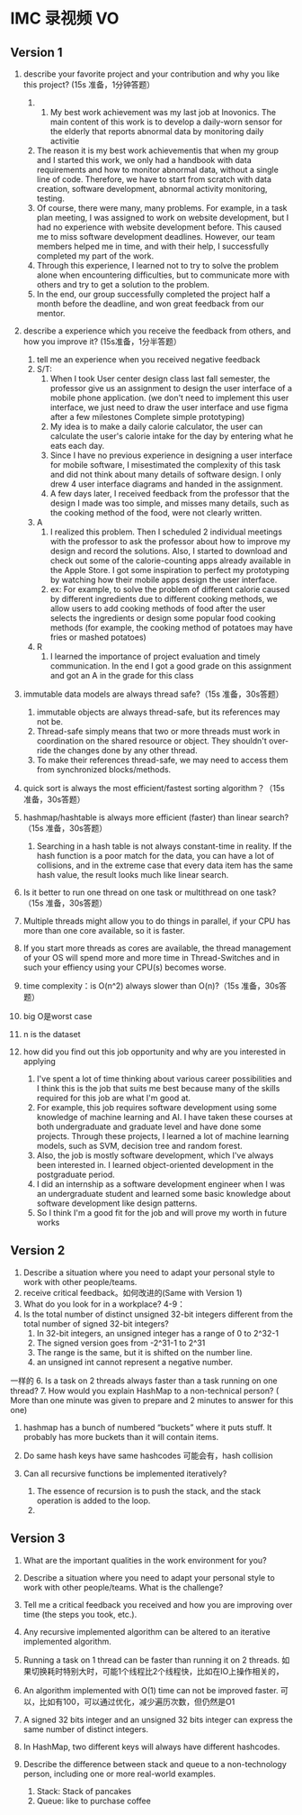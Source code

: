 # IMC 录视频 VO

## Version 1
1. describe your favorite project and your contribution and why you like this project? (15s 准备，1分钟答题）
   1. 1. My best work achievement was my last job at Inovonics. The main content of this work is to develop a daily-worn sensor for the elderly that reports abnormal data by monitoring daily activitie
   2. The reason it is my best work achievementis that when my group and I started this work, we only had a handbook with data requirements and how to monitor abnormal data, without a single line of code. Therefore, we have to start from scratch with data creation, software development, abnormal activity monitoring, testing.
   3. Of course, there were many, many problems. For example, in a task plan meeting, I was assigned to work on website development, but I had no experience with website development before. This caused me to miss software development deadlines. However, our team members helped me in time, and with their help, I successfully completed my part of the work.
   4. Through this experience, I learned not to try to solve the problem alone when encountering difficulties, but to communicate more with others and try to get a solution to the problem.
   5. In the end, our group successfully completed the project half a month before the deadline, and won great feedback from our mentor.
   
2. describe a experience which you receive the feedback from others, and how you improve it? (15s准备，1分半答题）
   1. tell me an experience when you received negative feedback
   2. S/T:
      1. When I took User center design class last fall semester, the professor give us an assignment to design the user interface of a mobile phone application. (we don't need to implement this user interface, we just need to draw the user interface and use figma after a few milestones Complete simple prototyping)
      2. My idea is to make a daily calorie calculator, the user can calculate the user's calorie intake for the day by entering what he eats each day.
      3. Since I have no previous experience in designing a user interface for mobile software, I misestimated the complexity of this task and did not think about many details of software design. I only drew 4 user interface diagrams and handed in the assignment.
      4. A few days later, I received feedback from the professor that the design I made was too simple, and misses many details, such as the cooking method of the food, were not clearly written.
   3. A
      1. I realized this problem. Then I scheduled 2 individual meetings with the professor to ask the professor about how to improve my design and record the solutions. Also, I started to download and check out some of the calorie-counting apps already available in the Apple Store. I got some inspiration to perfect my prototyping by watching how their mobile apps design the user interface.
      2. ex: For example, to solve the problem of different calorie caused by different ingredients due to different cooking methods, we allow users to add cooking methods of food after the user selects the ingredients or design some popular food cooking methods (for example, the cooking method of potatoes may have fries or mashed potatoes)
   4. R
      1. I learned the importance of project evaluation and timely communication. In the end I got a good grade on this assignment and got an A in the grade for this class
   
3. immutable data models are always thread safe?（15s 准备，30s答题）
   1. immutable objects are always thread-safe, but its references may not be.
   2. Thread-safe simply means that two or more threads must work in coordination on the shared resource or object. They shouldn't over-ride the changes done by any other thread.
   3. To make their references thread-safe, we may need to access them from synchronized blocks/methods.


   
4. quick sort is always the most efficient/fastest sorting algorithm？（15s 准备，30s答题）
   
5. hashmap/hashtable is always more efficient (faster) than linear search?（15s 准备，30s答题）
   1. Searching in a hash table is not always constant-time in reality. If the hash function is a poor match for the data, you can have a lot of collisions, and in the extreme case that every data item has the same hash value, the result looks much like linear search. 
   
6.  Is it better to run one thread on one task or multithread on one task?（15s 准备，30s答题）
   2. Multiple threads might allow you to do things in parallel, if your CPU has more than one core available, so it is faster.
   3. If you start more threads as cores are available, the thread management of your OS will spend more and more time in Thread-Switches and in such your effiency using your CPU(s) becomes worse.


7.  time complexity：is O(n^2) always slower than O(n)?（15s 准备，30s答题）
   4. big O是worst case
   5. n is the dataset
   
8.  how did you find out this job opportunity and why are you interested in applying
    1. I've spent a lot of time thinking about various career possibilities and I think this is the job that suits me best because many of the skills required for this job are what I'm good at.
    2.  For example, this job requires software development using some knowledge of machine learning and AI. I have taken these courses at both undergraduate and graduate level and have done some projects. Through these projects, I learned a lot of machine learning models, such as SVM, decision tree and random forest.
    3.  Also, the job is mostly software development, which I've always been interested in.  I learned object-oriented development in the postgraduate period.
    4.  I did an internship as a software development engineer when I was an undergraduate student and learned some basic knowledge about software development like design patterns.
    5.  So I think I'm a good fit for the job and will prove my worth in future works

## Version 2
1. Describe a situation where you need to adapt your personal style to work with other people/teams.
2. receive critical feedback。如何改进的(Same with Version 1)
3. What do you look for in a workplace?
4-9：
5. Is the total number of distinct unsigned 32-bit integers different from the total number of signed 32-bit integers?
   1. In 32-bit integers, an unsigned integer has a range of 0 to 2^32-1 
   2. The signed version goes from -2^31-1 to 2^31
   3. The range is the same, but it is shifted on the number line. 
   4. an unsigned int cannot represent a negative number.


一样的
6. Is a task on 2 threads always faster than a task running on one thread?
7. How would you explain HashMap to a non-technical person? ( More than one minute was g‍‍‌‌‌‍‌‍‍‌‍‌‌‍‍‍‌‍‍‌iven to prepare and 2 minutes to answer for this one)
   1. hashmap has a bunch of numbered “buckets” where it puts stuff. It probably has more buckets than it will contain items.

8. Do same hash keys have same hashcodes
   可能会有，hash collision
9.  Can all recursive functions be implemented iteratively?
    1.  The essence of recursion is to push the stack, and the stack operation is added to the loop.
    2.  

## Version 3
1. What are the important qualities in the work environment for you?
2. Describe a situation where you need to adapt your personal style to work with other people/teams. What is the challenge?
3. Tell me a critical feedback you received and how you are improving over time (the steps you took, etc.).
4. Any recursive implemented algorithm can be altered to an iterative implemented algorithm.
   
5. Running a task on 1 thread can be faster than running it on 2 threads.
   如果切换耗时特别大时，可能1个线程比2个线程快，比如在IO上操作相关的，
6. An algorithm implemented with O‍‍‌‌‌‍‌‍‍‌‍‌‌‍‍‍‌‍‍‌(1) time can not be improved faster.
   可以，比如有100，可以通过优化，减少遍历次数，但仍然是O1
7. A signed 32 bits integer and an unsigned 32 bits integer can express the same number of distinct integers.
8. In HashMap, two different keys will always have different hashcodes.
9.  Describe the difference between stack and queue to a non-technology person, including one or more real-world examples.
    1.  Stack: Stack of pancakes
    2.  Queue: like to purchase coffee



